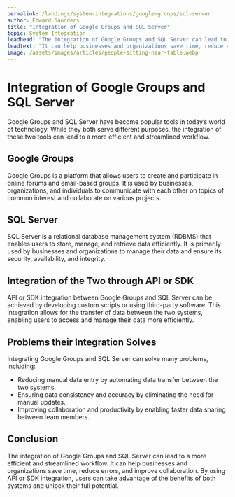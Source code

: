 ```yaml
---
permalink: /landings/system-integrations/google-groups/sql-server
author: Edward Saunders
title: "Integration of Google Groups and SQL Server"
topic: System Integration
leadhead: "The integration of Google Groups and SQL Server can lead to a more efficient and streamlined workflow"
leadtext: "It can help businesses and organizations save time, reduce errors, and improve collaboration. By using API or SDK integration, users can take advantage of the benefits of both systems and unlock their full potential."
image: /assets/images/articles/people-sitting-near-table.webp
---
```

<div class="arttext">	<h1>Integration of Google Groups and SQL Server</h1>
	<p>Google Groups and SQL Server have become popular tools in today’s world of technology. While they both serve different purposes, the integration of these two tools can lead to a more efficient and streamlined workflow. </p>
	<h2>Google Groups</h2>
	<p>Google Groups is a platform that allows users to create and participate in online forums and email-based groups. It is used by businesses, organizations, and individuals to communicate with each other on topics of common interest and collaborate on various projects.</p>
	<h2>SQL Server</h2>
	<p>SQL Server is a relational database management system (RDBMS) that enables users to store, manage, and retrieve data efficiently. It is primarily used by businesses and organizations to manage their data and ensure its security, availability, and integrity.</p>
	<h2>Integration of the Two through API or SDK</h2>
	<p>API or SDK integration between Google Groups and SQL Server can be achieved by developing custom scripts or using third-party software. This integration allows for the transfer of data between the two systems, enabling users to access and manage their data more efficiently.</p>
	<h2>Problems their Integration Solves</h2>
	<p>Integrating Google Groups and SQL Server can solve many problems, including:</p>
	<ul>
		<li>Reducing manual data entry by automating data transfer between the two systems.</li>
		<li>Ensuring data consistency and accuracy by eliminating the need for manual updates.</li>
		<li>Improving collaboration and productivity by enabling faster data sharing between team members.</li>
	</ul>
	<h2>Conclusion</h2>
	<p>The integration of Google Groups and SQL Server can lead to a more efficient and streamlined workflow. It can help businesses and organizations save time, reduce errors, and improve collaboration. By using API or SDK integration, users can take advantage of the benefits of both systems and unlock their full potential. </p>
</div>